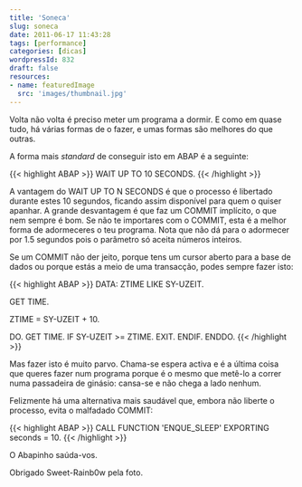 ```yaml
---
title: 'Soneca'
slug: soneca
date: 2011-06-17 11:43:28
tags: [performance]
categories: [dicas]
wordpressId: 832
draft: false
resources:
- name: featuredImage
  src: 'images/thumbnail.jpg'
---
```

Volta não volta é preciso meter um programa a dormir. E como em quase tudo, há várias formas de o fazer, e umas formas são melhores do que outras.

A forma mais _standard_ de conseguir isto em ABAP é a seguinte:


{{< highlight ABAP >}}
WAIT UP TO 10 SECONDS.
{{< /highlight >}}

A vantagem do WAIT UP TO N SECONDS é que o processo é libertado durante estes 10 segundos, ficando assim disponível para quem o quiser apanhar. A grande desvantagem é que faz um COMMIT implícito, o que nem sempre é bom. Se não te importares com o COMMIT, esta é a melhor forma de adormeceres o teu programa. Nota que não dá para o adormecer por 1.5 segundos pois o parâmetro só aceita números inteiros.

Se um COMMIT não der jeito, porque tens um cursor aberto para a base de dados ou porque estás a meio de uma transacção, podes sempre fazer isto:


{{< highlight ABAP >}}
DATA: ZTIME LIKE SY-UZEIT.

GET TIME.

ZTIME = SY-UZEIT + 10.

DO.
  GET TIME.
  IF SY-UZEIT >= ZTIME.
     EXIT.
   ENDIF.
ENDDO.
{{< /highlight >}}

Mas fazer isto é muito parvo. Chama-se espera activa e é a última coisa que queres fazer num programa porque é o mesmo que metê-lo a correr numa passadeira de ginásio: cansa-se e não chega a lado nenhum.

Felizmente há uma alternativa mais saudável que, embora não liberte o processo, evita o malfadado COMMIT:


{{< highlight ABAP >}}
CALL FUNCTION 'ENQUE_SLEEP'
    EXPORTING
        seconds    = 10.
{{< /highlight >}}

O Abapinho saúda-vos.

Obrigado Sweet-Rainb0w pela foto.

